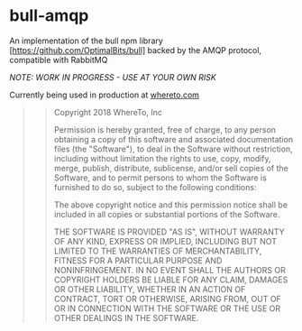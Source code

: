 # bull-amqp

An implementation of the bull npm library [https://github.com/OptimalBits/bull] backed by the AMQP protocol, compatible with RabbitMQ

*NOTE: WORK IN PROGRESS - USE AT YOUR OWN RISK*

Currently being used in production at [whereto.com](https://whereto.com "WhereTo.com")

>> Copyright 2018 WhereTo, Inc
>> 
>> Permission is hereby granted, free of charge, to any person obtaining a copy of this software and associated documentation files (the "Software"), to deal in the Software without restriction, including without limitation the rights to use, copy, modify, merge, publish, distribute, sublicense, and/or sell copies of the Software, and to permit persons to whom the Software is furnished to do so, subject to the following conditions:
>> 
>> The above copyright notice and this permission notice shall be included in all copies or substantial portions of the Software.
>> 
>> THE SOFTWARE IS PROVIDED "AS IS", WITHOUT WARRANTY OF ANY KIND, EXPRESS OR IMPLIED, INCLUDING BUT NOT LIMITED TO THE WARRANTIES OF MERCHANTABILITY, FITNESS FOR A PARTICULAR PURPOSE AND NONINFRINGEMENT. IN NO EVENT SHALL THE AUTHORS OR COPYRIGHT HOLDERS BE LIABLE FOR ANY CLAIM, DAMAGES OR OTHER LIABILITY, WHETHER IN AN ACTION OF CONTRACT, TORT OR OTHERWISE, ARISING FROM, OUT OF OR IN CONNECTION WITH THE SOFTWARE OR THE USE OR OTHER DEALINGS IN THE SOFTWARE.
